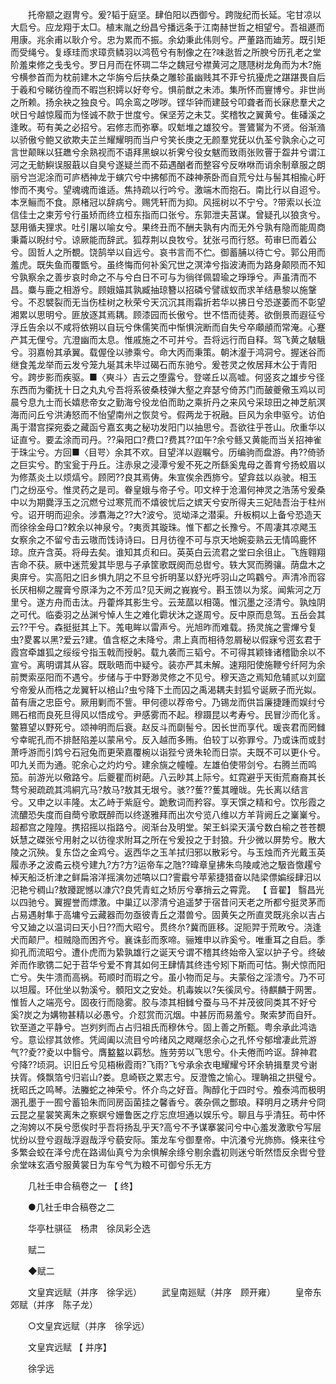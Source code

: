 <!-- { "loadSidebar": true } -->
　　托帝颛之遐冑兮。爰?韬于庭坚。肆伯阳以西御兮。跨陇纪而长延。宅甘凉以大启兮。应龙翔于太□。植末胤之纷昌兮播远条于江南赫世哲之相望兮。吾祖遯而用康。兆余甫以耿介兮。忠为累而不振。余幼秉此伟则兮。严董路而廸芳。既引矩而受绳兮。复琢珪而求璋贲鳞羽以鸿苞兮有制像之在?味逖哲之所腴兮历孔老之堂阶羞束修之戋戋兮。罗日月而在怀琱二华之魏冠兮襟黄河之豗豗树龙角而为木?施兮横参首而为枕前建木之华旃兮后扶桑之雕轸虽幽贱其不菲兮抗獶虎之踸踸畏自后于羲和兮睇彷徨而不暇岂积嫮以好夸兮。惧前猷之未沛。集所怀而寷博兮。非世尚之所赖。扬余袂之独良兮。鸣余鸾之哕哕。铿华钟而建鼓兮叩聋者而长寐悲羣犬之吠日兮越惊履而为怪诚不款于世度兮。保坚芳之未艾。奖稽牧之翼黄兮。隹磻溪之逢畋。苟有美之必招兮。宕修志而弥搴。叹鬿堆之雄狡兮。詈鷟鸑为不贤。俗渐潃以骄傲兮鲍又欲欺夫芷兰耀耀明而当户兮笑长庚之无颜羣党莸以仇荃兮孰余心之可言世颠眯以狂趭兮余熟视而不语拜黑蜧以祈霁兮役女魃而致雨张败罾于盌井兮谓江河之无鲂鱮误服蕺以自臭兮遂疑兰而不茹遇酗者而整容兮反咻咻而诮余制章服之朗丽兮岂泥涂而可庐栖神龙于螾穴兮中拂郁而不疎神荼卧而自荒兮灶与髻其相揄心盱惨而不夷兮。望魂魂而谁适。焦持疏以行吟兮。激端木而抱石。南比行以自迢兮。本烹鲡而不食。原楮冠以辞病兮。赐凭轩而为抑。风摇树以不宁兮。?带索以长泣信佳士之柬芳兮行虽矫而终立桓东指而口张兮。东郭泄夫莒谋。曾疑孔以狼贪兮。瑟用循夫狸求。吐引屠以喻女兮。果终丑而不酬夫孰有内而无外兮孰有隐而能周商秉蘥以睨纣兮。谅厥能而辞武。狐荐荆以良牧兮。犹张弓而行怒。苟审巳而着公兮。固哲人之所覩。饶鹄举以自远兮。哀书言而不伫。御蓄脯以待亡兮。郭公用而羞虎。既失鱼而覆甑兮。虽终悔而何补奚冗世之溟涬兮指波涛而为路身颠陨而不知兮孰察余之善步哀时命之不与兮白日不可与为徜徉佩碧瑜之琤琤兮。声虽清而不昌。麋与鹿之相游兮。顾娥媌其孰臧抽琼簪以招磷兮譬祓蚁而求羊结悬黎以施鞶兮。不忍襞裂而无当伤桂树之秋荣兮天沉沉其雨霜折若华以拂日兮恐遂萎而不彰望湘累以思明兮。匪放逐其焉耦。顾漆园而长傲兮。世不悟而徒莠。欲倒景而遐征兮浮丘告余以不咸将依朔以自玩兮侏儒笑而中惭惧浣断而自失兮卒顑顄而常淹。心蹇产其无俚兮。亢澄幽而太息。惟戚施之不可并兮。吾将远行而自释。驾飞黄之駊騀兮。羽嘉帉其承翼。载偓佺以骖乘兮。命大丙而秉策。朝沐瀣于鸿洞兮。握迷谷而继食羗龙举而云发兮笼九埏其未毕过碣石而东驰兮。爰苍灵之攸居拜木公于青阳兮。跨步影而疾驱。■〈奭斗〉吉云之堕露兮。登嗟丘以高嘘。何竖亥之雄步兮径东西而为衢抚十日之丸丸兮吾将系彼桑枝弹大壑之弃瑟兮倚苏门而皷夔儆玉鸡以司晨兮息九士而长嬉悲帝女之勤海兮役龙伯而助之乘折丹之来风兮采琼田之神芝航溟海而问丘兮洪涛怒而不怡望南州之恢炱兮。假两龙于祝融。巨风为余申驱兮。访伯禹于潜宫探宛委之藏函兮嘉玄夷之秘功发阳门以抽思兮。吾欲往乎苍山。欣重华以证直兮。要孟涂而司丹。??枭阳口?费口?费其??吅午?余兮鲧又黄能而当关招神雀于珠尘兮。方回■〈目咢〉余其不欢。目望洋以遐瞩兮。历编驹而盘游。冉??倚骄之巨实兮。酌宝瓮于丹丘。注赤泉之浸潭兮爰不死之所繇奚鬼母之善育兮扬蛟眉以为修蒸炎土以烦熇兮。顾罔??良其焉俦。朱宣俟余西斾兮。望弇兹以焱驶。相玉门之纷巫兮。惟灵药之是司。眷皇娥与帝子兮。叩文梓于沧湄何神灵之浩荡兮爰桑中以为期爨浮玉之沉燃兮过寒荒而不熺彼忧后之嫔天兮安所得夫三妃陆吾治于柱州兮。诏开明而迎余。涉翥海之??大?波兮。览坳泽之潜渠。升板桐以上备兮恐造天而徐徐金母口?敕余以神泉兮。?夷贡其璇珠。惟下都之长豫兮。不周凄其凉飔玉女察余之不留兮击云璈而饯诗诗曰。日月彷徨不可与京天地婉娈熟云无情鸣鹿怀琼。庶卉含英。将母去矣。谁知其贞和曰。英英白云流君之堂曰余徂止。飞旌翱翔吉命不获。厥中迷荒爰其毕思与子承筐歌既阕而总辔兮。轶大冥而腾骧。荫盘木之奥庰兮。实高阳之旧乡惧九阴之不旦兮折明茎以舒光呼羽山之鸣鸐兮。声清冷而容长厌相柳之腥膏兮原泽为之不芳瓜?见天阙之峩峩兮。斟玉馈以为浆。闻紫河之万里兮。遂方舟而击汰。丹藿烨其影生兮。云茏蓏以相蔼。惟沉墨之泾清兮。孰烛阴之可代。临委羽之丛渊兮悼人生之难化霩状沐之遂周兮。反中原而息驾。五岳会其云??干兮。森挺挺其上下。羗电眸以雷声兮。光旭昨而难载。扬灵旄之霅熚兮复虫?畟畧以黑?爱云?建。值含枢之未降兮。肃上真而相待忽屑秘以假寐兮遌玄君于霞宫牵雄狐之绥绥兮指玉戟而授躬。载九袭而三韬兮。不可得其颖锋诸稽勖余以不宣兮。离明谓其从容。既耿晤而中疑兮。装亦严其未解。速翔阳使施鞭兮纤阿为余前燛索巫阳而不遇兮。步储与于中野渺灵修之不见兮。穆天造之焉知危辅贰以刘窳兮帝爰从而梏之龙翼轩以棓山?虫兮降下土而囚之禹渴耦夫封狐兮诞厥子而光姒。苗有唐之忠臣兮。厥用剿而不訾。甲何德以荐帝兮。乃锡龙而供旨廉捷踵而娱纣兮赐石棺而良死旦得风以悟成兮。尹感雾而不起。穆蹑昆以考寿兮。民冒沙而化豸。鳖篡望以野死兮。颂神明而后衰。赵反斗而劘髻兮。因长世而享代。瑗丧君而罔雠兮幸昵孔而不排噽陷差以蒙帛兮。反入越而多贿。伯较丁以弥罪兮。乃或诛而或封萧呼游而引鸩兮石冠兔而更荣嘉覆椀以诣狴兮贤朱轮而日崇。夫既不可以更仆兮。叩九关而为通。驼余心之灼灼兮。建余旐之幢幢。左雄伯使带剑兮。右腾兰而鸣笳。前游光以儆路兮。后夔瞿而树葩。八云眇其上际兮。虹霓避乎天街荒裔裔其长骛兮昶疏疏其鸿絧亢马?敖马?敖其无垠兮。骇??蒦??蒦其曈昽。先长离以结言兮。又申之以丰隆。太乙峙于紫庭兮。跪敷词而矜容。享天馔之精和兮。饮彤霞之流醲恐失度而自蕳兮歌既醉而以终遂雅拜而出次兮览八维以方羊背阙丘之嶪嶪兮。超都宫之隍隍。携招摇以指路兮。阅渐台及明堂。架王蚪梁天潢兮数白榆之苍苍覩妖慧之磔张兮用射之以彷徨求附耳之所在兮爰投之于封狼。升少微以屏势兮。散大陵之沉殃。复东岱之金鸡兮。返西华之玉羊拭归邪以散彩兮。与玉烛而齐光戴玉英履赤矛之波矞云桡兮建九?方?方?运帝车之虺??暐章皇拂朱鸟陵咸池之馺沓憿趯兮棹天船泛析津之鲜扁溶洋摇演勿述嗃以口?霅霵兮苹萦捷猎奋以陆梁僄媥绥肆汨以汜艳兮稠山?敖躨跜憾以漮穴?良凭青虹之矫厉兮搴捎云之霄雿。 【 音翟】 翳昌光以四驰兮。翼握誉而熛激。中巢辽以漻清兮追遥梦于宿昔问天老之所都兮挺灵茅而占易遇射隼于高墉兮云藏器而勿亟彼青丘之潜兽兮。固黄矢之所直灵既兆余以吉占兮又廸之以温词曰天小日??而大昭兮。贯终厼?冀而匪移。浞阨羿于荒畋兮。浇逢犬而颠尸。桓贼隐而困齐兮。襄诛彭而豕啼。骊雉申以祚奚兮。唯重耳之自启。季抑孔而流昭兮。遭仆虎而为絷孰雄行之诞天兮谓不稽其终始帝入室以护子兮。终破斧而作歌镌二妃于苕华兮爱不育其如何王肆情其终违兮矧下斯而可怙。猘犬惊而阳亡兮。失牛溃而高祸。苟顺时而瑕之兮。虽小物而足与。夫蒙俗之淫溃兮。乃不可以坦履。环仳坐以勃溪兮。顝阳文之安处。机毒娭以?矢徯凤兮。待麒麟于网罟。惟哲人之端亮兮。固夜行而隐雾。胶与漆其相雠兮蚕与马不并茂彼同类其不好兮奚?炭之为媾物甚精以必愚兮。介怼赏而沉烟。中甚厉而易羞兮。聚索梦而自歼。钦至道之平静兮。岂刿刿而占占归祖氏而穆休兮。固上善之所甄。粤余承此鸿诰兮。意讼缪其敛修。凭阊阖以流目兮吟绪风之飕飗惄余心之孔怀兮郁增凄此荒游气??夌??夌以中翳兮。膺盭盭以羁愁。旌劳劳以飞思兮。仆夫倦而吟讴。辞神君兮降??顷洞。识旧丘兮见梧楸霞雨?飞雨?飞兮承余衣电耀耀兮环余辀揖羣灵兮谢扶胥。倏飘箔兮归岩山?娄。息崎嵚之累志兮。反澄憺之愉心。理聃祖之拱璧兮。抚昭氏之鸣琴。法螣蛇之神荣兮。怀介鸟之好音。陶醇化于四时兮。飧泰鸿而极明溷孔墨于一囿兮蓄铅朱而同房函菌挂之馨香兮。袭杂佩之酆琅。释明月之琇弁兮冏云昆之星裳笑离朱之察螟兮姗鲁医之疗忘庶坦通以娱乐兮。聊且与乎清狂。苟中怀之洵姱以不戾兮愿俟时乎吾将扬乱乎天?高兮不予谋搴裳问兮中心羞发激歌兮写层忧纷以登兮遐哉浮遐哉浮兮藐安际。策龙车兮御羣帝。中沆瀁兮光斾斾。倏来往兮多繁会蛟在泽兮虎在路谒仙真兮为余惧解余绦兮剔余蠹初则迷兮昕然悟反余辔兮登余堂味玄酒兮服黄裳日为车兮气为粮不可御兮乐无方 

　　几社壬申合稿卷之一 【 终】 

　　●几社壬申合稿卷之二 

　　华亭杜骐征　杨肃　徐凤彩仝选 

　　赋二 

　　◆赋二 

　　文皇宾远赋（并序　徐孚远） 
　　武皇南廵赋（并序　顾开雍） 
　　皇帝东郊赋（并序　陈子龙） 

　　○文皇宾远赋（并序　徐孚远） 

　　文皇宾远赋 【 并序】 

　　徐孚远 
